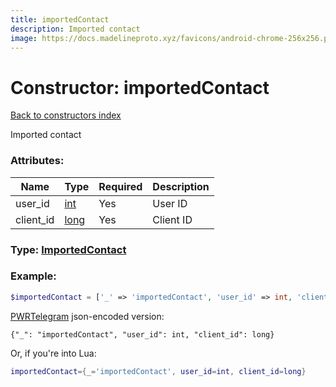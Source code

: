 ```yaml
---
title: importedContact
description: Imported contact
image: https://docs.madelineproto.xyz/favicons/android-chrome-256x256.png
---
```

# Constructor: importedContact  
[Back to constructors index](index.md)



Imported contact

### Attributes:

| Name     |    Type       | Required | Description |
|----------|---------------|----------|-------------|
|user\_id|[int](../types/int.md) | Yes|User ID|
|client\_id|[long](../types/long.md) | Yes|Client ID|



### Type: [ImportedContact](../types/ImportedContact.md)


### Example:

```php
$importedContact = ['_' => 'importedContact', 'user_id' => int, 'client_id' => long];
```  

[PWRTelegram](https://pwrtelegram.xyz) json-encoded version:

```
{"_": "importedContact", "user_id": int, "client_id": long}
```


Or, if you're into Lua:

```lua
importedContact={_='importedContact', user_id=int, client_id=long}

```



